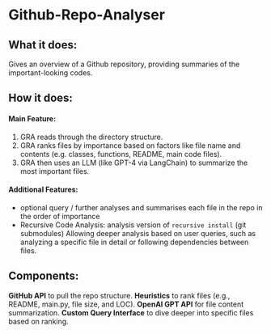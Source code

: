 # Github-Repo-Analyser

## What it does:
Gives an overview of a Github repository, providing summaries of the important-looking codes.


## How it does:
#### Main Feature:
1. GRA reads through the directory structure.
2. GRA ranks files by importance based on factors like file name and contents (e.g. classes, functions, README, main code files).
3. GRA then uses an LLM (like GPT-4 via LangChain) to summarize the most important files.

#### Additional Features: 
- optional query / further analyses and summarises each file in the repo in the order of importance
- Recursive Code Analysis: analysis version of `recursive install` (git submodules) Allowing deeper analysis based on user queries, such as analyzing a specific file in detail or following dependencies between files.

## Components:
**GitHub API** to pull the repo structure.
**Heuristics** to rank files (e.g., README, main.py, file size, and LOC).
**OpenAI GPT API** for file content summarization.
**Custom Query Interface** to dive deeper into specific files based on ranking.

